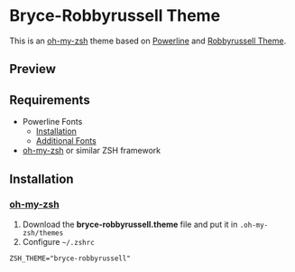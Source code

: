 # Bryce-Robbyrussell Theme

This is an [oh-my-zsh](https://github.com/robbyrussell/oh-my-zsh) theme based on [Powerline](https://github.com/Lokaltog/vim-powerline) and [Robbyrussell Theme](https://github.com/robbyrussell/oh-my-zsh/wiki/Themes#robbyrussell).

## Preview

## Requirements

* Powerline Fonts
  * [Installation]( http://askubuntu.com/questions/283908/how-can-i-install-and-use-powerline-plugin )
  * [Additional Fonts]( https://github.com/powerline/fonts )
* [oh-my-zsh](https://github.com/robbyrussell/oh-my-zsh) or similar ZSH framework

## Installation

### [oh-my-zsh](https://github.com/robbyrussell/oh-my-zsh/wiki/Installing-ZSH)

1. Download the **bryce-robbyrussell.theme** file and put it in `.oh-my-zsh/themes`
2. Configure `~/.zshrc`

```code
ZSH_THEME="bryce-robbyrussell"
```
